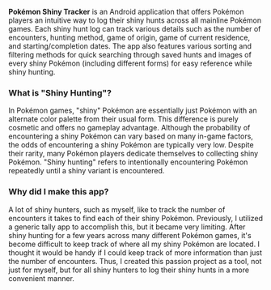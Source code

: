 **Pokémon Shiny Tracker** is an Android application that offers Pokémon players an intuitive way to log their shiny hunts across all mainline Pokémon games. Each shiny hunt log can track various details such as the number of encounters, hunting method, game of origin, game of current residence, and starting/completion dates. The app also features various sorting and filtering methods for quick searching through saved hunts and images of every shiny Pokémon (including different forms) for easy reference while shiny hunting.

### What is "Shiny Hunting"?
In Pokémon games, "shiny" Pokémon are essentially just Pokémon with an alternate color palette from their usual form. This difference is purely cosmetic and offers no gameplay advantage. Although the probability of encountering a shiny Pokémon can vary based on many in-game factors, the odds of encountering a shiny Pokémon are typically very low. Despite their rarity, many Pokémon players dedicate themselves to collecting shiny Pokémon. "Shiny hunting" refers to intentionally encountering Pokémon repeatedly until a shiny variant is encountered.

### Why did I make this app?
A lot of shiny hunters, such as myself, like to track the number of encounters it takes to find each of their shiny Pokémon. Previously, I utilized a generic tally app to accomplish this, but it became very limiting. After shiny hunting for a few years across many different Pokémon games, it's become difficult to keep track of where all my shiny Pokémon are located. I thought it would be handy if I could keep track of more information than just the number of encounters. Thus, I created this passion project as a tool, not just for myself, but for all shiny hunters to log their shiny hunts in a more convenient manner.
